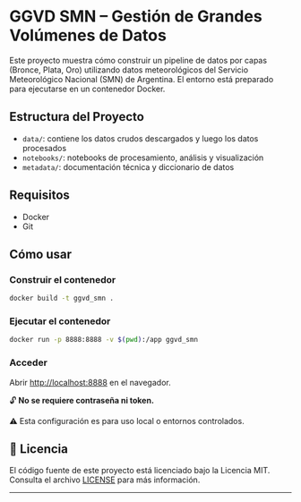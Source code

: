 # GGVD SMN – Gestión de Grandes Volúmenes de Datos

Este proyecto muestra cómo construir un pipeline de datos por capas (Bronce, Plata, Oro) utilizando datos meteorológicos del Servicio Meteorológico Nacional (SMN) de Argentina. El entorno está preparado para ejecutarse en un contenedor Docker.

## Estructura del Proyecto

- `data/`: contiene los datos crudos descargados y luego los datos procesados
- `notebooks/`: notebooks de procesamiento, análisis y visualización
- `metadata/`: documentación técnica y diccionario de datos

## Requisitos

- Docker
- Git

## Cómo usar

### Construir el contenedor

```bash
docker build -t ggvd_smn .
```

### Ejecutar el contenedor

```bash
docker run -p 8888:8888 -v $(pwd):/app ggvd_smn
```

### Acceder

Abrir [http://localhost:8888](http://localhost:8888) en el navegador.

🔓 **No se requiere contraseña ni token.**

⚠️ Esta configuración es para uso local o entornos controlados.

## 📄 Licencia

El código fuente de este proyecto está licenciado bajo la Licencia MIT. Consulta el archivo [LICENSE](LICENSE) para más información.

---